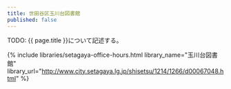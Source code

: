 ```yaml
---
title: 世田谷区玉川台図書館
published: false
---
```


TODO: {{ page.title }}について記述する。

{% include libraries/setagaya-office-hours.html
    library_name="玉川台図書館"
    library_url="http://www.city.setagaya.lg.jp/shisetsu/1214/1266/d00067048.html" %}
